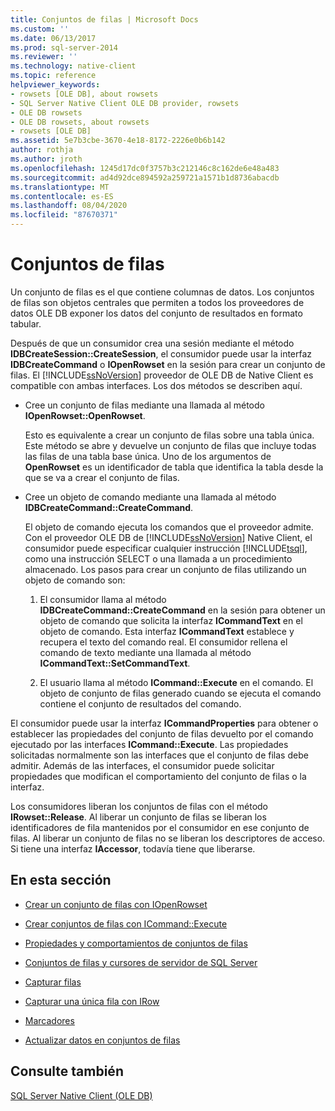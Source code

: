 ```yaml
---
title: Conjuntos de filas | Microsoft Docs
ms.custom: ''
ms.date: 06/13/2017
ms.prod: sql-server-2014
ms.reviewer: ''
ms.technology: native-client
ms.topic: reference
helpviewer_keywords:
- rowsets [OLE DB], about rowsets
- SQL Server Native Client OLE DB provider, rowsets
- OLE DB rowsets
- OLE DB rowsets, about rowsets
- rowsets [OLE DB]
ms.assetid: 5e7b3cbe-3670-4e18-8172-2226e0b6b142
author: rothja
ms.author: jroth
ms.openlocfilehash: 1245d17dc0f3757b3c212146c8c162de6e48a483
ms.sourcegitcommit: ad4d92dce894592a259721a1571b1d8736abacdb
ms.translationtype: MT
ms.contentlocale: es-ES
ms.lasthandoff: 08/04/2020
ms.locfileid: "87670371"
---
```

# <a name="rowsets"></a>Conjuntos de filas
  Un conjunto de filas es el que contiene columnas de datos. Los conjuntos de filas son objetos centrales que permiten a todos los proveedores de datos OLE DB exponer los datos del conjunto de resultados en formato tabular.  
  
 Después de que un consumidor crea una sesión mediante el método **IDBCreateSession::CreateSession**, el consumidor puede usar la interfaz **IDBCreateCommand** o **IOpenRowset** en la sesión para crear un conjunto de filas. El [!INCLUDE[ssNoVersion](../../includes/ssnoversion-md.md)] proveedor de OLE DB de Native Client es compatible con ambas interfaces. Los dos métodos se describen aquí.  
  
-   Cree un conjunto de filas mediante una llamada al método **IOpenRowset::OpenRowset**.  
  
     Esto es equivalente a crear un conjunto de filas sobre una tabla única. Este método se abre y devuelve un conjunto de filas que incluye todas las filas de una tabla base única. Uno de los argumentos de **OpenRowset** es un identificador de tabla que identifica la tabla desde la que se va a crear el conjunto de filas.  
  
-   Cree un objeto de comando mediante una llamada al método **IDBCreateCommand::CreateCommand**.  
  
     El objeto de comando ejecuta los comandos que el proveedor admite. Con el proveedor OLE DB de [!INCLUDE[ssNoVersion](../../includes/ssnoversion-md.md)] Native Client, el consumidor puede especificar cualquier instrucción [!INCLUDE[tsql](../../includes/tsql-md.md)], como una instrucción SELECT o una llamada a un procedimiento almacenado. Los pasos para crear un conjunto de filas utilizando un objeto de comando son:  
  
    1.  El consumidor llama al método **IDBCreateCommand::CreateCommand** en la sesión para obtener un objeto de comando que solicita la interfaz **ICommandText** en el objeto de comando. Esta interfaz **ICommandText** establece y recupera el texto del comando real. El consumidor rellena el comando de texto mediante una llamada al método **ICommandText::SetCommandText**.  
  
    2.  El usuario llama al método **ICommand::Execute** en el comando. El objeto de conjunto de filas generado cuando se ejecuta el comando contiene el conjunto de resultados del comando.  
  
 El consumidor puede usar la interfaz **ICommandProperties** para obtener o establecer las propiedades del conjunto de filas devuelto por el comando ejecutado por las interfaces **ICommand::Execute**. Las propiedades solicitadas normalmente son las interfaces que el conjunto de filas debe admitir. Además de las interfaces, el consumidor puede solicitar propiedades que modifican el comportamiento del conjunto de filas o la interfaz.  
  
 Los consumidores liberan los conjuntos de filas con el método **IRowset::Release**. Al liberar un conjunto de filas se liberan los identificadores de fila mantenidos por el consumidor en ese conjunto de filas. Al liberar un conjunto de filas no se liberan los descriptores de acceso. Si tiene una interfaz **IAccessor**, todavía tiene que liberarse.  
  
## <a name="in-this-section"></a>En esta sección  
  
-   [Crear un conjunto de filas con IOpenRowset](creating-a-rowset-with-iopenrowset.md)  
  
-   [Crear conjuntos de filas con ICommand::Execute](creating-rowsets-with-icommand-execute.md)  
  
-   [Propiedades y comportamientos de conjuntos de filas](rowset-properties-and-behaviors.md)  
  
-   [Conjuntos de filas y cursores de servidor de SQL Server](rowsets-and-sql-server-cursors.md)  
  
-   [Capturar filas](fetching-rows.md)  
  
-   [Capturar una única fila con IRow](fetching-a-single-row-with-irow.md)  
  
-   [Marcadores](bookmarks.md)  
  
-   [Actualizar datos en conjuntos de filas](updating-data-in-rowsets.md)  
  
## <a name="see-also"></a>Consulte también  
 [SQL Server Native Client &#40;OLE DB&#41;](../native-client/ole-db/sql-server-native-client-ole-db.md)  
  
  
